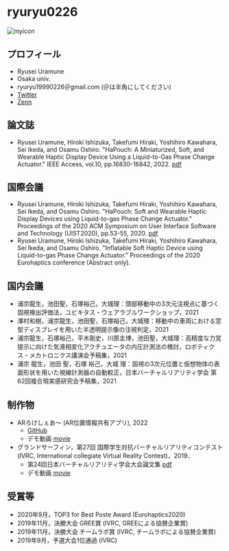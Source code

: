 # ryuryu0226

![myicon](https://pbs.twimg.com/profile_images/1142098706176466944/NTaaVEEK.jpg_bigger)

## プロフィール
* Ryusei Uramune
* Osaka univ.
* ryuryu19990226＠gmail.com (＠は半角にしてください)
* [Twitter](https://twitter.com/ryuryu19990226)
* [Zenn](https://zenn.dev/ryuryu)
<!-- * [GitHub](https://github.com/ryuryu0226) -->

## 論文誌
* Ryusei Uramune, Hiroki Ishizuka, Takefumi Hiraki, Yoshihiro Kawahara, Sei Ikeda, and Osamu Oshiro. "HaPouch: A Miniaturized, Soft, and Wearable Haptic Display Device Using a Liquid-to-Gas Phase Change Actuator." IEEE Access, vol.10, pp.16830-16842, 2022. [pdf](https://ieeexplore.ieee.org/document/9674885)

## 国際会議
* Ryusei Uramune, Hiroki Ishizuka, Takefumi Hiraki, Yoshihiro Kawahara, Sei Ikeda, and Osamu Oshiro. "HaPouch: Soft and Wearable Haptic Display Devices using Liquid-to-gas Phase Change Actuator." Proceedings of the 2020 ACM Symposium on User Interface Software and Technology (UIST2020), pp.53-55, 2020. [pdf](https://dl.acm.org/doi/10.1145/3379350.3416183)
* Ryusei Uramune, Hiroki Ishizuka, Takefumi Hiraki, Yoshihiro Kawahara, Sei Ikeda, and Osamu Oshiro. "Inflatable Soft Haptic Device using Liquid-to-gas Phase Change Actuator." Proceedings of the 2020 Eurohaptics conference (Abstract only).

## 国内会議
* 浦宗龍生，池田聖，石塚裕己，大城理：頭部移動中の3次元注視点に基づく固視検出評価法，ユビキタス・ウェアラブルワークショップ，2021
* 澤村和樹，浦宗龍生，池田聖，石塚裕己，大城理：移動中の車両における窓型ディスプレイを用いた半透明提示像の注視判定，2021
* 浦宗龍生，石塚裕己，平木剛史，川原圭博，池田聖，大城理：高精度な力覚提示に向けた気液相変化アクチュエータの内圧計測法の検討，ロボティクス・メカトロニクス講演会予稿集，2021
* 浦宗 龍生，池田 聖，石塚 裕己，大城 理：固視の3次元位置と仮想物体の表面形状を用いた視線計測器の自動較正，日本バーチャルリアリティ学会 第62回複合現実感研究会予稿集，2021

## 制作物
* ARろけしぇあ～ (AR位置情報共有アプリ), 2022
  * [GitHub](https://github.com/ryuryu0226/ARLocationSharing)
  * デモ動画 [movie](https://youtube.com/shorts/zdm9VKwe08s?feature=share)
* グランドサーフィン，第27回 国際学生対抗バーチャルリアリティコンテスト (IVRC, International collegiate Virtual Reality Contest)，2019．
  * 第24回日本バーチャルリアリティ学会大会論文集 [pdf](http://conference.vrsj.org/ac2019/program/common/doc/pdf/6B-10.pdf)
  * デモ動画 [movie](https://www.youtube.com/watch?v=KmB_KYzaF6Q)

## 受賞等
* 2020年9月，TOP3 for Best Poste Award (Eurohaptics2020)
* 2019年11月，決勝大会 GREE賞 (IVRC, GREEによる協賛企業賞)
* 2019年11月，決勝大会 チームラボ賞 (IVRC, チームラボによる協賛企業賞)
* 2019年9月，予選大会1位通過 (IVRC)
